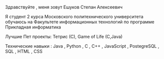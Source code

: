 Здравствуйте , меня зовут Ешуков Степан Алексеевич

Я студент 2 курса Московского политехнического университета 
обучаюсь на Факультете информационных технологий по программе Прикладная информатика

Лучшие Пет проекты: Тетрис (С), Game of Life (C,Java)
  
Технические навыки : Java , Python , С , С++ , JavaScript , PostegreSQL , SQL , HTML , CSS 



